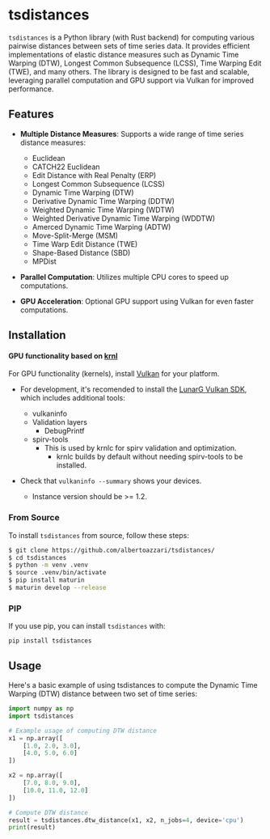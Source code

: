# tsdistances

`tsdistances` is a Python library (with Rust backend) for computing various pairwise distances between sets of time series data. It provides efficient implementations of elastic distance measures such as Dynamic Time Warping (DTW), Longest Common Subsequence (LCSS), Time Warping Edit (TWE), and many others. The library is designed to be fast and scalable, leveraging parallel computation and GPU support via Vulkan for improved performance.

## Features

- **Multiple Distance Measures**: Supports a wide range of time series distance measures:
  - Euclidean
  - CATCH22 Euclidean
  - Edit Distance with Real Penalty (ERP)
  - Longest Common Subsequence (LCSS)
  - Dynamic Time Warping (DTW)
  - Derivative Dynamic Time Warping (DDTW)
  - Weighted Dynamic Time Warping (WDTW)
  - Weighted Derivative Dynamic Time Warping (WDDTW)
  - Amerced Dynamic Time Warping (ADTW)
  - Move-Split-Merge (MSM)
  - Time Warp Edit Distance (TWE)
  - Shape-Based Distance (SBD)
  - MPDist

- **Parallel Computation**: Utilizes multiple CPU cores to speed up computations.
- **GPU Acceleration**: Optional GPU support using Vulkan for even faster computations.

## Installation
#### GPU functionality based on [krnl](https://github.com/charles-r-earp/krnl/)

For GPU functionality (kernels), install [Vulkan](https://www.vulkan.org) for your platform.

- For development, it's recomended to install the [LunarG Vulkan SDK](https://www.lunarg.com/vulkan-sdk/), which includes additional tools:
  - vulkaninfo
  - Validation layers
    - DebugPrintf
  - spirv-tools
    - This is used by krnlc for spirv validation and optimization.
      - krnlc builds by default without needing spirv-tools to be installed.

- Check that `vulkaninfo --summary` shows your devices.
  - Instance version should be >= 1.2.
### From Source

To install `tsdistances` from source, follow these steps:

```bash
$ git clone https://github.com/albertoazzari/tsdistances/
$ cd tsdistances
$ python -m venv .venv
$ source .venv/bin/activate
$ pip install maturin
$ maturin develop --release
```

### PIP
If you use pip, you can install `tsdistances` with:
```
pip install tsdistances
```


## Usage
Here's a basic example of using tsdistances to compute the Dynamic Time Warping (DTW) distance between two set of time series:
```python
import numpy as np
import tsdistances

# Example usage of computing DTW distance
x1 = np.array([
    [1.0, 2.0, 3.0],
    [4.0, 5.0, 6.0]
])

x2 = np.array([
    [7.0, 8.0, 9.0],
    [10.0, 11.0, 12.0]
])

# Compute DTW distance
result = tsdistances.dtw_distance(x1, x2, n_jobs=4, device='cpu')
print(result)
```



